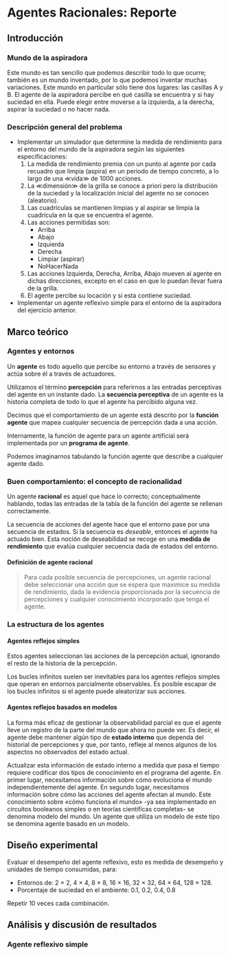 # Agentes Racionales: Reporte

## Introducción

### Mundo de la aspiradora

Este mundo es tan sencillo que podemos describir todo lo que ocurre; también es un mundo inventado, por lo que podemos inventar muchas variaciones. Este mundo en particular sólo tiene dos lugares: las casillas A y B. El agente de la aspiradora percibe en qué casilla se encuentra y si hay suciedad en ella. Puede elegir entre moverse a la izquierda, a la derecha, aspirar la suciedad o no hacer nada. 

### Descripción general del problema

- Implementar un simulador que determine la medida de rendimiento para el entorno del mundo de la aspiradora según las siguientes especificaciones:
    1. La medida de rendimiento premia con un punto al agente por cada recuadro que limpia (aspira) en un periodo de tiempo concreto, a lo largo de una ≪vida≫ de 1000 acciones.
    2. La ≪dimensión≫ de la grilla se conoce a priori pero la distribución de la suciedad y la localización inicial del agente no se conocen (aleatorio).
    3. Las cuadrículas se mantienen limpias y al aspirar se limpia la cuadrícula en la que se encuentra el agente.
    4. Las acciones permitidas son:
        - Arriba
        - Abajo
        - Izquierda
        - Derecha
        - Limpiar (aspirar)
        - NoHacerNada
    5. Las acciones Izquierda, Derecha, Arriba, Abajo mueven al agente en dichas direcciones, excepto en el caso en que lo puedan llevar fuera de la grilla.
    6. El agente percibe su locación y si esta contiene suciedad.
- Implementar un agente reflexivo simple para el entorno de la aspiradora del ejercicio anterior.

## Marco teórico

### Agentes y entornos

Un **agente** es todo aquello que percibe su entorno a través de sensores y actúa sobre él a través de actuadores.

Utilizamos el término **percepción** para referirnos a las entradas perceptivas del agente en un instante dado. La **secuencia perceptiva** de un agente es la historia completa de todo lo que el agente ha percibido alguna vez.

Decimos que el comportamiento de un agente está descrito por la **función agente** que mapea cualquier secuencia de percepción dada a una acción.

Internamente, la función de agente para un agente artificial será implementada por un **programa de agente**.

Podemos imaginarnos tabulando la función agente que describe a cualquier agente dado.

### Buen comportamiento: el concepto de racionalidad

Un agente **racional** es aquel que hace lo correcto; conceptualmente hablando, todas las entradas de la tabla de la función del agente se rellenan correctamente.

La secuencia de acciones del agente hace que el entorno pase por una secuencia de estados. Si la secuencia es *deseable*, entonces el agente ha actuado bien. Esta noción de deseabilidad se recoge en una **medida de rendimiento** que evalúa cualquier secuencia dada de estados del entorno.

#### Definición de agente racional

> Para cada posible secuencia de percepciones, un agente racional debe seleccionar una acción que se espera que maximice su medida de rendimiento, dada la evidencia proporcionada por la secuencia de percepciones y cualquier conocimiento incorporado que tenga el agente.

### La estructura de los agentes

####  Agentes reflejos simples

Estos agentes seleccionan las acciones de la percepción actual, ignorando el resto de la historia de la percepción.

Los bucles infinitos suelen ser inevitables para los agentes reflejos simples que operan en entornos parcialmente observables. Es posible escapar de los bucles infinitos si el agente puede aleatorizar sus acciones.

####  Agentes reflejos basados en modelos

La forma más eficaz de gestionar la observabilidad parcial es que el agente lleve un registro de la parte del mundo que ahora no puede ver. Es decir, el agente debe mantener algún tipo de **estado interno** que dependa del historial de percepciones y que, por tanto, refleje al menos algunos de los aspectos no observados del estado actual.

Actualizar esta información de estado interno a medida que pasa el tiempo requiere codificar dos tipos de conocimiento en el programa del agente. En primer lugar, necesitamos información sobre cómo evoluciona el mundo independientemente del agente. En segundo lugar, necesitamos información sobre cómo las acciones del agente afectan al mundo.
Este conocimiento sobre «cómo funciona el mundo» -ya sea implementado en circuitos booleanos simples o en teorías científicas completas- se denomina modelo del mundo. Un agente que utiliza un modelo de este tipo se denomina agente basado en un modelo.

## Diseño experimental

Evaluar el desempeño del agente reflexivo, esto es medida de desempeño y unidades de tiempo consumidas, para:

- Entornos de: 2 × 2, 4 × 4, 8 × 8, 16 × 16, 32 × 32, 64 × 64, 128 × 128.
- Porcentaje de suciedad en el ambiente: 0.1, 0.2, 0.4, 0.8

Repetir 10 veces cada combinación.

## Análisis y discusión de resultados

### Agente reflexivo simple



